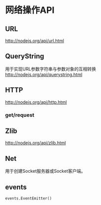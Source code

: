 # 网络操作API

## URL
http://nodejs.org/api/url.html
## QueryString
用于实现URL参数字符串与参数对象的互相转换  
http://nodejs.org/api/querystring.html
## HTTP
http://nodejs.org/api/http.html
### get/request

## Zlib
http://nodejs.org/api/zlib.html

## Net
用于创建Socket服务器或Socket客户端。  
## events
`events.EventEmitter()`  
